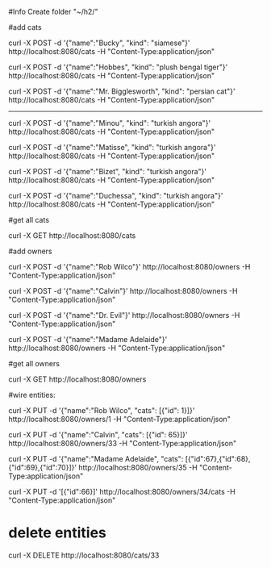 
#Info
Create folder "~/h2/"

#add cats

curl -X POST -d '{"name":"Bucky", "kind": "siamese"}' http://localhost:8080/cats -H "Content-Type:application/json"

curl -X POST -d '{"name":"Hobbes", "kind": "plush bengal tiger"}' http://localhost:8080/cats -H "Content-Type:application/json"

curl -X POST -d '{"name":"Mr. Bigglesworth", "kind": "persian cat"}' http://localhost:8080/cats -H "Content-Type:application/json" 

---

curl -X POST -d '{"name":"Minou", "kind": "turkish angora"}' http://localhost:8080/cats -H "Content-Type:application/json"

curl -X POST -d '{"name":"Matisse", "kind": "turkish angora"}' http://localhost:8080/cats -H "Content-Type:application/json"

curl -X POST -d '{"name":"Bizet", "kind": "turkish angora"}' http://localhost:8080/cats -H "Content-Type:application/json"

curl -X POST -d '{"name":"Duchessa", "kind": "turkish angora"}' http://localhost:8080/cats -H "Content-Type:application/json"

#get all cats

curl -X GET http://localhost:8080/cats

#add owners

curl -X POST -d '{"name":"Rob Wilco"}' http://localhost:8080/owners -H "Content-Type:application/json"

curl -X POST -d '{"name":"Calvin"}' http://localhost:8080/owners -H "Content-Type:application/json"

curl -X POST -d '{"name":"Dr. Evil"}' http://localhost:8080/owners -H "Content-Type:application/json"

curl -X POST -d '{"name":"Madame Adelaide"}' http://localhost:8080/owners -H "Content-Type:application/json"

#get all owners

curl -X GET http://localhost:8080/owners

#wire entities:

curl -X PUT -d '{"name":"Rob Wilco", "cats": [{"id": 1}]}' http://localhost:8080/owners/1 -H "Content-Type:application/json"

curl -X PUT -d '{"name":"Calvin", "cats": [{"id": 65}]}' http://localhost:8080/owners/33 -H "Content-Type:application/json"

curl -X PUT -d '{"name":"Madame Adelaide", "cats": [{"id":67},{"id":68},{"id":69},{"id":70}]}' http://localhost:8080/owners/35 -H "Content-Type:application/json"

curl -X PUT -d '[{"id":66}]' http://localhost:8080/owners/34/cats -H "Content-Type:application/json"

# delete entities

curl -X DELETE http://localhost:8080/cats/33

